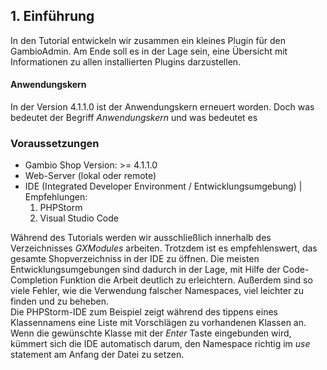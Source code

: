 ## 1. Einführung

In den Tutorial entwickeln wir zusammen ein kleines Plugin für den GambioAdmin. Am Ende soll es in der Lage sein, eine
Übersicht mit Informationen zu allen installierten Plugins darzustellen.

#### Anwendungskern
In der Version 4.1.1.0 ist der Anwendungskern erneuert worden. Doch was bedeutet der Begriff *Anwendungskern* und was
bedeutet es 

### Voraussetzungen

- Gambio Shop Version: >= 4.1.1.0
- Web-Server (lokal oder remote)
- IDE (Integrated Developer Environment / Entwicklungsumgebung) | Empfehlungen:
    1. PHPStorm
    2. Visual Studio Code

Während des Tutorials werden wir ausschließlich innerhalb des Verzeichnisses *GXModules* arbeiten. Trotzdem ist
es empfehlenswert, das gesamte Shopverzeichniss in der IDE zu öffnen. Die meisten Entwicklungsumgebungen sind dadurch
in der Lage, mit Hilfe der Code-Completion Funktion die Arbeit deutlich zu erleichtern. Außerdem sind so viele Fehler,
wie die Verwendung falscher Namespaces, viel leichter zu finden und zu beheben.  
Die PHPStorm-IDE zum Beispiel zeigt während des tippens eines Klassennamens eine Liste mit Vorschlägen zu vorhandenen
Klassen an. Wenn die gewünschte Klasse mit der *Enter* Taste eingebunden wird, kümmert sich die IDE automatisch darum,
den Namespace richtig im *use* statement am Anfang der Datei zu setzen.


